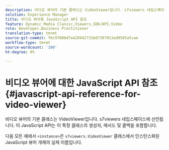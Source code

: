 ```yaml
---
description: 비디오 뷰어의 기본 클래스는 VideoViewer입니다. s7viewers 네임스페이스에 선언됩니다. 이 JavaScript API는 이 특정 클래스의 생성자, 메서드 및 콜백을 포함합니다.
solution: Experience Manager
title: 비디오 뷰어용 JavaScript API 참조
feature: Dynamic Media Classic,Viewers,SDK/API,Video
role: Developer,Business Practitioner
translation-type: tm+mt
source-git-commit: f6c97606d7a4209427316d7367013ad9585a5cae
workflow-type: tm+mt
source-wordcount: '100'
ht-degree: 0%

---
```



# 비디오 뷰어에 대한 JavaScript API 참조{#javascript-api-reference-for-video-viewer}

비디오 뷰어의 기본 클래스는 VideoViewer입니다. s7viewers 네임스페이스에 선언됩니다. 이 JavaScript API는 이 특정 클래스의 생성자, 메서드 및 콜백을 포함합니다.

다음 모든 예에서 `<instance>`은 `s7viewers.VideoViewer` 클래스에서 인스턴스화된 JavaScript 뷰어 개체의 실제 이름입니다.
